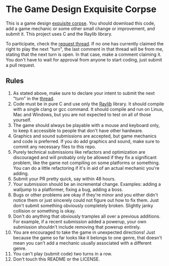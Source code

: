 # The Game Design Exquisite Corpse

This is a game design [exquisite corpse](https://en.wikipedia.org/wiki/Exquisite_corpse). You should download this code, add a game mechanic or some other small change or improvement, and submit it. This project uses C and the Raylib library.

To participate, check the [request thread](https://github.com/geajack/gdxc/issues/1). If no one has currently claimed the right to play the next "turn", the last comment in that thread will be from me, stating that the next turn is open. In that case, make a comment claiming it. You don't have to wait for approval from anyone to start coding, just submit a pull request.

## Rules

1. As stated above, make sure to declare your intent to submit the next "turn" in the [thread](https://github.com/geajack/gdxc/issues/1).
2. Code must be in pure C and use only the [Raylib](https://www.raylib.com/) library. It should compile with a single clang or gcc command. It should compile and run on Linux, Mac and Windows, but you are not expected to test on all of those yourself.
3. The game should always be playable with a mouse and keyboard only, to keep it accessible to people that don't have other hardware.
3. Graphics and sound submissions are accepted, but game mechanics and code is preferred. If you do add graphics and sound, make sure to commit any necessary files to this repo.
4. Purely technical submissions like refactors and optimization are discouraged and will probably only be allowed if they fix a significant problem, like the game not compiling on some platforms or something. You can do a little refactoring if it's in aid of an actual mechanic you're adding.
3. Submit your PR pretty quick, say within 48 hours.
4. Your submission should be an incremental change. Examples: adding a walljump to a platformer, fixing a bug, adding a boss.
5. Bugs or other problems are okay if they're minor and you either didn't notice them or just sincerely could not figure out how to fix them. Just don't submit something obviously completely broken. Slightly janky collision or something is okay.
6. Don't do anything that obviously tramples all over a previous additions. For example, if a recent submission added a powerup, your own submission shouldn't include removing that powerup entirely.
7. You are encouraged to take the game in unexpected directions! Just because the game so far looks like it belongs to one genre, that doesn't mean you can't add a mechanic usually associated with a different genre.
8. You can't play (submit code) two turns in a row.
9. Don't touch this README or the LICENSE.